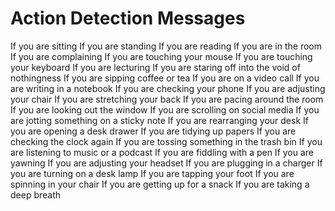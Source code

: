 # Action Detection Messages

If you are sitting
If you are standing
If you are reading
If you are in the room
If you are complaining
If you are touching your mouse
If you are touching your keyboard
If you are lecturing
If you are staring off into the void of nothingness
If you are sipping coffee or tea
If you are on a video call
If you are writing in a notebook
If you are checking your phone
If you are adjusting your chair
If you are stretching your back
If you are pacing around the room
If you are looking out the window
If you are scrolling on social media
If you are jotting something on a sticky note
If you are rearranging your desk
If you are opening a desk drawer
If you are tidying up papers
If you are checking the clock again
If you are tossing something in the trash bin
If you are listening to music or a podcast
If you are fiddling with a pen
If you are yawning
If you are adjusting your headset
If you are plugging in a charger
If you are turning on a desk lamp
If you are tapping your foot
If you are spinning in your chair
If you are getting up for a snack
If you are taking a deep breath